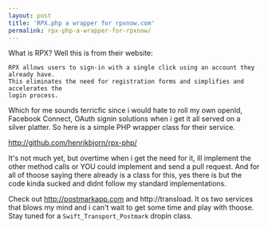 ```yaml
---
layout: post
title: 'RPX.php a wrapper for rpxnow.com'
permalink: rpx-php-a-wrapper-for-rpxnow/
---
```


What is RPX? Well this is from their website:

    RPX allows users to sign-in with a single click using an account they already have.
    This eliminates the need for registration forms and simplifies and accelerates the
    login process.

Which for me sounds terricfic since i would hate to roll my own openId, Facebook Connect,
OAuth signin solutions when i get it all served on a silver platter.
So here is a simple PHP wrapper class for their service.

http://github.com/henrikbjorn/rpx-php/

It's not much yet, but overtime when i get the need for it, ill implement the other method calls or
YOU could implement and send a pull request. And for all of thoose saying there already is a class
for this, yes there is but the code kinda sucked and didnt follow my standard implementations.

Check out http://postmarkapp.com and http://transload. It os two services that blows my mind and i
can't wait to get some time and play with thoose. Stay tuned for a `Swift_Transport_Postmark`
dropin class.
